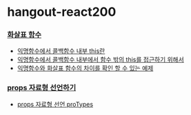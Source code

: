 # hangout-react200

### [화살표 함수](./src/R013_ArrowFunction.js#L34)
- [익명함수에서 콜백함수 내부 this란](./src/R013_ArrowFunction.js#L35-L36)
- [익명함수에서 콜백함수 내부에서 함수 밖의 this를 접근하기 위해서](./src/R013_ArrowFunction.js#L48-L51)
- [익명함수와 화살표 함수의 차이를 확인 할 수 있는 예제](./src/R013_ArrowFunction.js#L52-L55)

### [props 자료형 선언하기](./src/R018_PropsDatatype)
- [props 자료형 선언 proTypes](./src/R018_PropsDatatype.js#L23-L36)